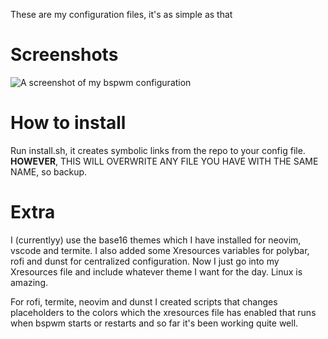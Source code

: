 These are my configuration files, it's as simple as that

# Screenshots
![A screenshot of my bspwm configuration](https://github.com/SenorCornflake/dotfiles/blob/master/scrot.jpg "Screenshot")

# How to install
Run install.sh, it creates symbolic links from the repo to your config file. **HOWEVER**, THIS WILL OVERWRITE ANY FILE YOU HAVE WITH THE SAME NAME, so backup.

# Extra
I (currentlyy) use the base16 themes which I have installed for neovim, vscode and termite. I also added some Xresources variables for polybar, rofi and dunst for centralized configuration. Now I just go into my Xresources file and include whatever theme I want for the day. Linux is amazing.

For rofi, termite, neovim and dunst I created scripts that changes placeholders to the colors which the xresources file has enabled that runs when bspwm starts or restarts and so far it's been working quite well.

